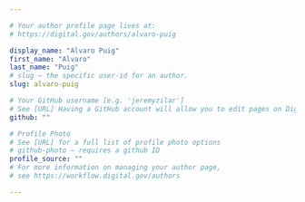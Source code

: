 ```yaml
---

# Your author profile page lives at:
# https://digital.gov/authors/alvaro-puig

display_name: "Alvaro Puig"
first_name: "Alvaro"
last_name: "Puig"
# slug — the specific user-id for an author.
slug: alvaro-puig

# Your GitHub username [e.g. 'jeremyzilar']
# See [URL] Having a GitHub account will allow you to edit pages on DigitalGov. The image used in your GitHub account can also be used to populate your digital.gov profile photo.
github: ""

# Profile Photo
# See [URL] for a full list of profile photo options
# github-photo — requires a github ID
profile_source: ""
# For more information on managing your author page,
# see https://workflow.digital.gov/authors

---
```

